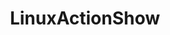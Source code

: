 ---
title: LinuxActionShow
crosslinks:
- autotldr
- linux
- youtubefactsbot
- jupiterbroadcasting
- unfilter
- freenas
- DataHoarder
- xkcd
- programming
- linuxmasterrace
- DailyTechNewsShow
- Ubuntu
- elementaryos
- autourbanbot
- archlinux
- vim
- battlestations
- selfhosted
- AskNoahShow
- linux_gaming
---
